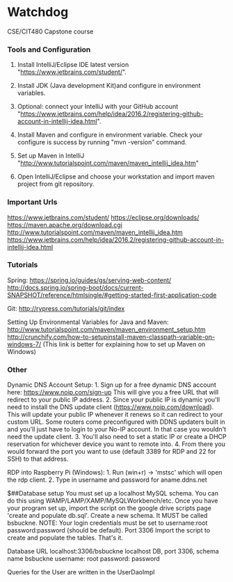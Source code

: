 # Watchdog
CSE/CIT480 Capstone course

### Tools and Configuration

   1. Install IntelliJ/Eclipse IDE latest version "https://www.jetbrains.com/student/".

   2. Install JDK (Java development Kit)and configure in environment variables.

   3. Optional: connect your IntelliJ with your GitHub account "https://www.jetbrains.com/help/idea/2016.2/registering-github-account-in-intellij-idea.html".

   4. Install Maven and configure in environment variable. Check your configure is success by running "mvn -version" command.

   5. Set up Maven in IntelliJ "http://www.tutorialspoint.com/maven/maven_intellij_idea.htm"

   6. Open IntelliJ/Eclipse and choose your workstation and import maven project from git repository.




### Important Urls

https://www.jetbrains.com/student/
https://eclipse.org/downloads/
https://maven.apache.org/download.cgi
http://www.tutorialspoint.com/maven/maven_intellij_idea.htm
https://www.jetbrains.com/help/idea/2016.2/registering-github-account-in-intellij-idea.html



### Tutorials

Spring: 
	https://spring.io/guides/gs/serving-web-content/
	http://docs.spring.io/spring-boot/docs/current-SNAPSHOT/reference/htmlsingle/#getting-started-first-application-code

Git: 
	http://rypress.com/tutorials/git/index
	
Setting Up Environmental Variables for Java and Maven:
	http://www.tutorialspoint.com/maven/maven_environment_setup.htm
	http://crunchify.com/how-to-setupinstall-maven-classpath-variable-on-windows-7/ (This link is better for explaining how to set up Maven on Windows)
	


### Other

Dynamic DNS Account Setup:
	1. Sign up for a free dynamic DNS account here: https://www.noip.com/sign-up This will give you a free URL that will redirect to your public IP address. 
	2. Since your public IP is dynamic you'll need to install the DNS update client (https://www.noip.com/download). This will update your public IP whenever it renews so it can redirect to your custom URL. Some routers come preconfigured with DDNS updaters built in and you'll just have to login to your No-IP account. In that case you wouldn't need the update client. 
	3. You'll also need to set a static IP or create a DHCP reservation for whichever device you want to remote into. 
	4. From there you would forward the port you want to use (default 3389 for RDP and 22 for SSH) to that address.

RDP into Raspberry Pi (Windows):
	1. Run (win+r) -> 'mstsc' which will open the rdp client. 
	2. Type in username and password for aname.ddns.net


$##Database setup
You must set up a localhost MySQL schema. You can do this using WAMP/LAMP/XAMP/MySQLWorkbench/etc.
Once you have your program set up, import the script on the google drive scripts page 'create and populate db.sql'.
Create a new schema. It MUST be called bsbuckne.
NOTE: Your login credentials must be set to username:root password:password (should be default). Port 3306
Import the script to create and populate the tables.
That's it.

Database URL localhost:3306/bsbuckne  localhost DB, port 3306, schema name bsbuckne
username: root
password: password

Queries for the User are written in the UserDaoImpl